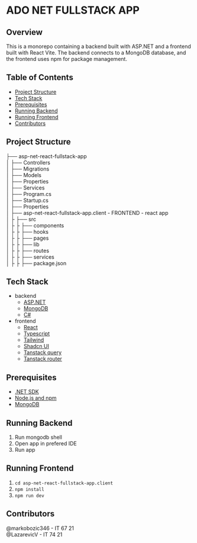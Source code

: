 # ADO NET FULLSTACK APP 

## Overview

This is a monorepo containing a backend built with ASP.NET and a frontend built with React Vite. The backend connects to a MongoDB database, and the frontend uses npm for package management.

## Table of Contents

- [Project Structure](#project-structure)
- [Tech Stack](#tech-stack)
- [Prerequisites](#prerequisites)
- [Running Backend](#running-backend)
- [Running Frontend](#running-frontend)
- [Contributors](#contributors)

## Project Structure

├── asp-net-react-fullstack-app \
│ ├── Controllers \
│ ├── Migrations \
│ ├── Models \
│ ├── Properties \
│ ├── Services \
│ ├── Program.cs \
│ ├── Startup.cs \
│ ├── Properties \
│ ├── asp-net-react-fullstack-app.client - FRONTEND - react app \
│ ├  ├── src \
│ ├  ├  ├── components \
│ ├  ├  ├── hooks \
│ ├  ├  ├── pages \
│ ├  ├  ├── lib \
│ ├  ├  ├── routes \
│ ├  ├  ├── services \
│ ├  ├  ├── package.json

## Tech Stack

- backend
  - [ASP.NET](https://learn.microsoft.com/en-us/aspnet/core/?view=aspnetcore-8.0&WT.mc_id=dotnet-35129-website)
  - [MongoDB](https://www.mongodb.com/docs/)
  - [C#](https://learn.microsoft.com/en-us/dotnet/csharp/)
- frontend
  - [React](https://react.dev/learn)
  - [Typescript](https://www.typescriptlang.org/docs/)
  - [Tailwind](https://tailwindcss.com/docs/installation)
  - [Shadcn UI](https://ui.shadcn.com/docs)
  - [Tanstack query](https://tanstack.com/query/latest/docs/framework/react/overview)
  - [Tanstack router](https://tanstack.com/router/latest/docs/framework/react/overview)

## Prerequisites
- [.NET SDK](https://dotnet.microsoft.com/download)
- [Node.js and npm](https://nodejs.org/)
- [MongoDB](https://www.mongodb.com/try/download/community)

## Running Backend
1. Run mongodb shell
2. Open app in prefered IDE
3. Run app

## Running Frontend
1. ```cd asp-net-react-fullstack-app.client```
2. ```npm install```
3. ```npm run dev```

## Contributors
@markobozic346 - IT 67 21\
@LazarevicV - IT 74 21
